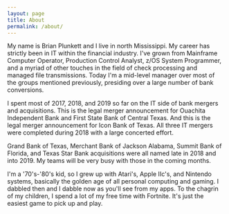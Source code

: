 ```yaml
---
layout: page
title: About
permalink: /about/
---
```


My name is Brian Plunkett and I live in north Mississippi. My career has strictly been in IT within the financial industry. I've grown from Mainframe Computer Operator, Production Control Analyst, z/OS System Programmer, and a myriad of other touches in the field of check processing and managed file transmissions. Today I'm a mid-level manager over most of the groups mentioned previously, presiding over a large number of bank conversions.

I spent most of 2017, 2018, and 2019 so far on the IT side of bank mergers and acquisitions. This is the legal merger announcement for Ouachita Independent Bank and First State Bank of Central Texas. And this is the legal merger announcement for Icon Bank of Texas. All three IT mergers were completed during 2018 with a large concerted effort.

Grand Bank of Texas, Merchant Bank of Jackson Alabama, Summit Bank of Florida, and Texas Star Bank acquisitions were all named late in 2018 and into 2019. My teams will be very busy with those in the coming months.

I'm a '70's-'80's kid, so I grew up with Atari's, Apple IIc's, and Nintendo systems, basically the golden age of all personal computing and gaming. I dabbled then and I dabble now as you'll see from my apps. To the chagrin of my children, I spend a lot of my free time with Fortnite. It's just the easiest game to pick up and play.